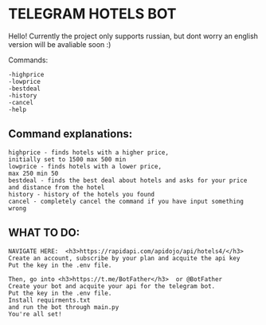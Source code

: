 # TELEGRAM HOTELS BOT
Hello! Currently the project only supports russian, but dont worry an english version will be avaliable soon :)


Commands:
    
    -highprice
    -lowprice
    -bestdeal
    -history
    -cancel
    -help


Command explanations:
-

    


```
highprice - finds hotels with a higher price,
initially set to 1500 max 500 min
lowprice - finds hotels with a lower price,
max 250 min 50
bestdeal - finds the best deal about hotels and asks for your price
and distance from the hotel
history - history of the hotels you found
cancel - completely cancel the command if you have input something wrong
```

WHAT TO DO:
-
```
NAVIGATE HERE:  <h3>https://rapidapi.com/apidojo/api/hotels4/</h3>
Create an account, subscribe by your plan and acquite the api key
Put the key in the .env file.

Then, go into <h3>https://t.me/BotFather</h3>  or @BotFather
Create your bot and acquite your api for the telegram bot.
Put the key in the .env file.
Install requirments.txt
and run the bot through main.py
You're all set!

```



